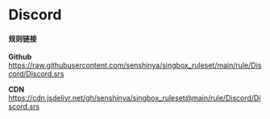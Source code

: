 # Discord

#### 规则链接

**Github**
https://raw.githubusercontent.com/senshinya/singbox_ruleset/main/rule/Discord/Discord.srs

**CDN**
https://cdn.jsdelivr.net/gh/senshinya/singbox_ruleset@main/rule/Discord/Discord.srs